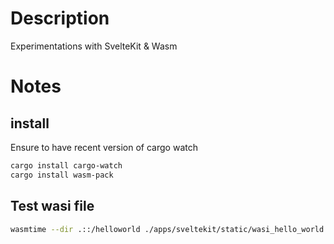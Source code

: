 # Description

Experimentations with SvelteKit & Wasm

# Notes

## install

Ensure to have recent version of cargo watch

```bash
cargo install cargo-watch
cargo install wasm-pack
```

## Test wasi file

```bash
wasmtime --dir .::/helloworld ./apps/sveltekit/static/wasi_hello_world.wasm
```
